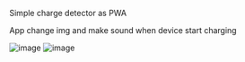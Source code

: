 Simple charge detector as PWA

App change img and make sound when device start charging 

![image](https://github.com/user-attachments/assets/42bf22ca-0368-4305-af00-2bf7c19dbd26) ![image](https://github.com/user-attachments/assets/ec6c52c0-a4c3-4364-ab83-6d3cc0bdd8ac)


